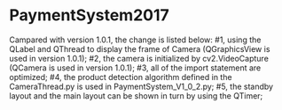 # PaymentSystem2017
Campared with version 1.0.1, the change is listed below:
#1, using the QLabel and QThread to display the frame of Camera (QGraphicsView is used in version 1.0.1);
#2, the camera is initialized by cv2.VideoCapture (QCamera is used in version 1.0.1);
#3, all of the import statement are optimized;
#4, the product detection algorithm defined in the CameraThread.py is used in PaymentSystem_V1_0_2.py;
#5, the standby layout and the main layout can be shown in turn by using the QTimer;
